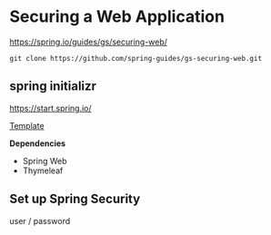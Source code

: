 # Securing a Web Application #

<https://spring.io/guides/gs/securing-web/>

```shell
git clone https://github.com/spring-guides/gs-securing-web.git
```

## spring initializr ##

<https://start.spring.io/>

[Template](https://start.spring.io/#!type=maven-project&language=java&platformVersion=2.5.5&packaging=jar&jvmVersion=11&groupId=kr.tjapp&artifactId=securitydemo&name=securitydemo&description=Demo%20project%20for%20Spring%20Boot&packageName=kr.tjapp.securitydemo&dependencies=web,thymeleaf)

**Dependencies**

* Spring Web
* Thymeleaf


## Set up Spring Security ##

user / password
